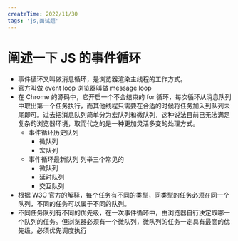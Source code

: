 ```yaml
---
createTime: 2022/11/30
tags: 'js,面试题'
---
```

# 阐述一下 JS 的事件循环

* 事件循环又叫做消息循环，是浏览器渲染主线程的工作方式。
* 官方叫做 event loop  浏览器叫做 message loop
* 在 Chrome 的源码中，它开启一个不会结束的 for 循环，每次循环从消息队列中取出第一个任务执行，而其他线程只需要在合适的时候将任务加入到队列未尾即可。过去把消息队列简单分为宏队列和微队列，这种说法目前已无法满足复杂的浏览器环境，取而代之的是一种更加灵活多变的处理方式。
  * 事件循环历史队列
    * 微队列
    * 宏队列
  * 事件循环最新队列 列举三个常见的
    * 微队列
    * 延时队列
    * 交互队列
* 根据 W3C 官方的解释，每个任务有不同的类型，同类型的任务必须在同一个队列，不同的任务可以属于不同的队列。
* 不同任务队列有不同的优先级，在一次事件循环中，由浏览器自行决定取哪一个队列的任务。但浏览器必须有一个微队列，微队列的任务一定具有最高的优先级，必须优先调度执行

